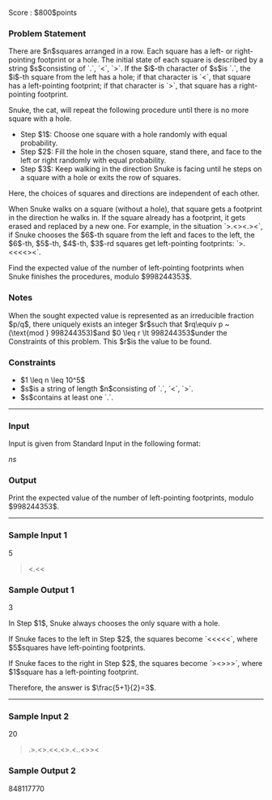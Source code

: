
<div>

<span>

<span>

<p>
Score : $800$points
</p>

<div>

<section>

### **Problem Statement**

<p>
There are $n$squares arranged in a row. Each square has a left- or right-pointing footprint or a hole.
The initial state of each square is described by a string $s$consisting of `.`, `<`, `>`. If the $i$-th character of $s$is `.`, the $i$-th square from the left has a hole; if that character is `<`, that square has a left-pointing footprint; if that character is `>`, that square has a right-pointing footprint.
</p>

<p>
Snuke, the cat, will repeat the following procedure until there is no more square with a hole.
</p>

<ul>

<li>
Step $1$: Choose one square with a hole randomly with equal probability.
</li>

<li>
Step $2$: Fill the hole in the chosen square, stand there, and face to the left or right randomly with equal probability.
</li>

<li>
Step $3$: Keep walking in the direction Snuke is facing until he steps on a square with a hole or exits the row of squares.
</li>

</ul>

<p>
Here, the choices of squares and directions are independent of each other.
</p>

<p>
When Snuke walks on a square (without a hole), that square gets a footprint in the direction he walks in.
If the square already has a footprint, it gets erased and replaced by a new one.
For example, in the situation `>.<><.><`, if Snuke chooses the $6$-th square from the left and faces to the left, the $6$-th, $5$-th, $4$-th, $3$-rd squares get left-pointing footprints: `>.<<<<><`.
</p>

<p>
Find the expected value of the number of left-pointing footprints when Snuke finishes the procedures, modulo $998244353$.
</p>

</section>

</div>

<div>

<section>

### **Notes**

<p>
When the sought expected value is represented as an irreducible fraction $p/q$, there uniquely exists an integer $r$such that $rq\equiv p ~(\text{mod } 998244353)$and $0 \leq r \lt 998244353$under the Constraints of this problem.
This $r$is the value to be found.
</p>

</section>

</div>

<div>

<section>

### **Constraints**

<ul>

<li>
$1 \leq n \leq 10^5$
</li>

<li>
$s$is a string of length $n$consisting of `.`, `<`, `>`.
</li>

<li>
$s$contains at least one `.`.
</li>

</ul>

</section>

</div>

---

<div>

<div>

<section>

### **Input**

<p>
Input is given from Standard Input in the following format:
</p>

<div>

$n$$s$
</div>

</section>

</div>

<div>

<section>

### **Output**

<p>
Print the expected value of the number of left-pointing footprints, modulo $998244353$.
</p>

</section>

</div>

</div>

---

<div>

<section>

### **Sample Input 1**

<div>

5
><.<<

</div>

</section>

</div>

<div>

<section>

### **Sample Output 1**

<div>

3

</div>

<p>
In Step $1$, Snuke always chooses the only square with a hole.
</p>

<p>
If Snuke faces to the left in Step $2$, the squares become `<<<<<`, where $5$squares have left-pointing footprints.
</p>

<p>
If Snuke faces to the right in Step $2$, the squares become `><>>>`, where $1$square has a left-pointing footprint.
</p>

<p>
Therefore, the answer is $\frac{5+1}{2}=3$.
</p>

</section>

</div>

---

<div>

<section>

### **Sample Input 2**

<div>

20
>.>.<>.<<.<>.<..<>><

</div>

</section>

</div>

<div>

<section>

### **Sample Output 2**

<div>

848117770

</div>

</section>

</div>

</span>

</span>

</div>
